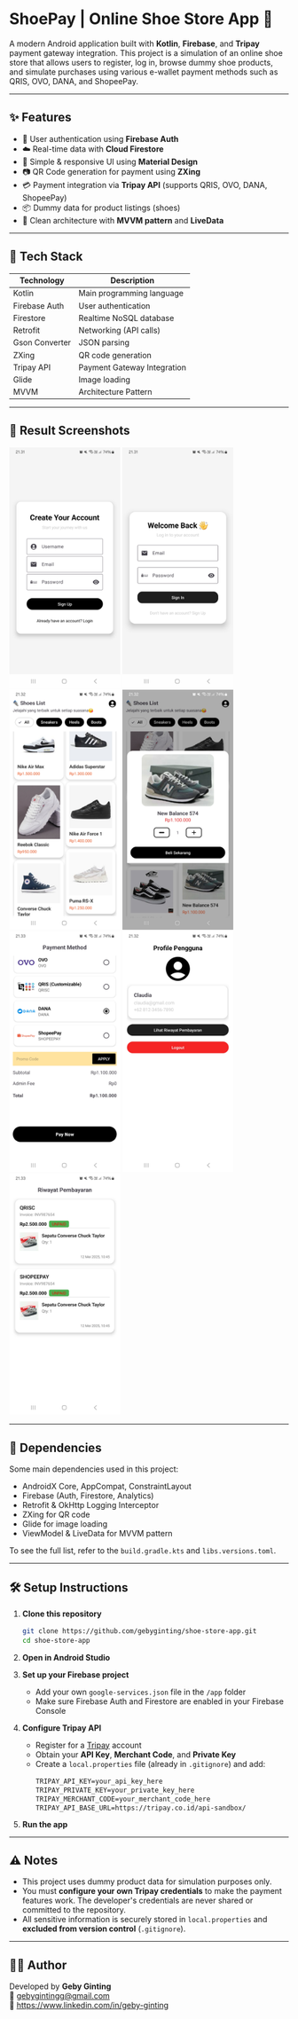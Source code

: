 # ShoePay | Online Shoe Store App 👟

A modern Android application built with **Kotlin**, **Firebase**, and **Tripay** payment gateway integration. This project is a simulation of an online shoe store that allows users to register, log in, browse dummy shoe products, and simulate purchases using various e-wallet payment methods such as QRIS, OVO, DANA, and ShopeePay.

---

## ✨ Features

- 🔐 User authentication using **Firebase Auth**
- ☁️ Real-time data with **Cloud Firestore**
- 📱 Simple & responsive UI using **Material Design**
- 📷 QR Code generation for payment using **ZXing**
- 💳 Payment integration via **Tripay API** (supports QRIS, OVO, DANA, ShopeePay)
- 📦 Dummy data for product listings (shoes)
- 🔄 Clean architecture with **MVVM pattern** and **LiveData**

---

## 🔧 Tech Stack

| Technology       | Description                          |
|------------------|--------------------------------------|
| Kotlin           | Main programming language            |
| Firebase Auth    | User authentication                  |
| Firestore        | Realtime NoSQL database              |
| Retrofit         | Networking (API calls)               |
| Gson Converter   | JSON parsing                         |
| ZXing            | QR code generation                   |
| Tripay API       | Payment Gateway Integration          |
| Glide            | Image loading                        |
| MVVM             | Architecture Pattern                 |

---

## 📸 Result Screenshots

<p float="left">
  <img src="screenshots/signup_screen.jpg" width="200"/>
  <img src="screenshots/signin_screen.jpg" width="200"/>
  <img src="screenshots/itemlist_screen.jpg" width="200"/>
  <img src="screenshots/detail_screen.jpg" width="200"/>
  <img src="screenshots/payment_screen.jpg" width="200"/>
  <img src="screenshots/profile_screen.jpg" width="200"/>
  <img src="screenshots/history_screen.jpg" width="200"/>
</p>

---

## 🧪 Dependencies

Some main dependencies used in this project:

- AndroidX Core, AppCompat, ConstraintLayout
- Firebase (Auth, Firestore, Analytics)
- Retrofit & OkHttp Logging Interceptor
- ZXing for QR code
- Glide for image loading
- ViewModel & LiveData for MVVM pattern

To see the full list, refer to the `build.gradle.kts` and `libs.versions.toml`.

---

## 🛠️ Setup Instructions

1. **Clone this repository**
    ```bash
    git clone https://github.com/gebyginting/shoe-store-app.git
    cd shoe-store-app
    ```

2. **Open in Android Studio**

3. **Set up your Firebase project**
    - Add your own `google-services.json` file in the `/app` folder
    - Make sure Firebase Auth and Firestore are enabled in your Firebase Console

4. **Configure Tripay API**
    - Register for a [Tripay](https://tripay.co.id) account
    - Obtain your **API Key**, **Merchant Code**, and **Private Key**
    - Create a `local.properties` file (already in `.gitignore`) and add:
      ```properties
      TRIPAY_API_KEY=your_api_key_here
      TRIPAY_PRIVATE_KEY=your_private_key_here
      TRIPAY_MERCHANT_CODE=your_merchant_code_here
      TRIPAY_API_BASE_URL=https://tripay.co.id/api-sandbox/
      ```

5. **Run the app**

---

## ⚠️ Notes

- This project uses dummy product data for simulation purposes only.
- You must **configure your own Tripay credentials** to make the payment features work. The developer's credentials are never shared or committed to the repository.
- All sensitive information is securely stored in `local.properties` and **excluded from version control** (`.gitignore`).

---

## 🙋‍♂️ Author

Developed by **Geby Ginting**  
📧 gebygintingg@gmail.com  
🔗 https://www.linkedin.com/in/geby-ginting
